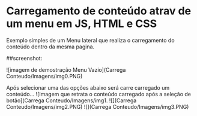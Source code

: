 #  Carregamento  de conteúdo  atrav  de  um menu  em JS, HTML e CSS
Exemplo simples de um Menu lateral que realiza o carregamento do conteúdo dentro da mesma pagina.

##screenshot:

![imagem de demostração Menu Vazio](Carrega Conteudo/Imagens/img0.PNG)

Após selecionar uma das opções abaixo será carre carregado um conteúdo...
![Imagem  que retrata o conteúdo carregado após  a seleção de botão](Carrega Conteudo/Imagens/img1.
![](Carrega Conteudo/Imagens/img2.PNG)
![](Carrega Conteudo/Imagens/img3.PNG)

